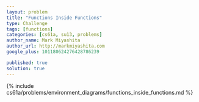 ```yaml
---
layout: problem
title: "Functions Inside Functions"
type: Challenge
tags: [functions]
categories: [cs61a, su13, problems]
author_name: Mark Miyashita
author_url: http://markmiyashita.com
google_plus: 101180624276428786239

published: true
solution: true
---
```


{% include cs61a/problems/environment_diagrams/functions_inside_functions.md %}
